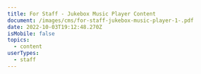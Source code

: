 ```yaml
---
title: For Staff - Jukebox Music Player Content
document: /images/cms/for-staff-jukebox-music-player-1-.pdf
date: 2022-10-03T19:12:48.270Z
isMobile: false
topics:
  - content
userTypes:
  - staff
---
```

